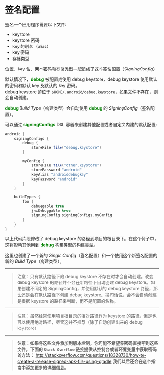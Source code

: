 # 签名配置

签名一个应用程序需要以下文件:

* keystore
* keystore 密码
* key 的别名（alias）
* key 密码
* 存储类型

位置，key 名，两个密码和存储类型一起组成了这个签名配置（*SigningConfig*）

默认情况下，**<font color='green'>debug</font>** 被配置成使用 debug keystore，debug keystore 使用默认的密码和默认 key 及默认的 key 密码。  
debug keystore 的位于 `$HOME/.android/debug.keystore`，如果文件不存在，则会自动创建。

**<font color='green'>debug</font>** *Build Type*（构建类型）会自动使用 **<font color='green'>debug</font>** 的 *SigningConfig*（签名配置）。

可以通过 **<font color='green'>signingConfigs</font>** DSL 容器来创建其他配置或者自定义内建的默认配置:

``` Groovy
android {
    signingConfigs {
        debug {
            storeFile file("debug.keystore")
        }

        myConfig {
            storeFile file("other.keystore")
            storePassword "android"
            keyAlias "androiddebugkey"
            keyPassword "android"
        }
    }

    buildTypes {
        foo {
            debuggable true
            jniDebuggable true
            signingConfig signingConfigs.myConfig
        }
    }
}
```

以上代码片段修改了 debug keystore 的路径到项目的根目录下。在这个例子中，这将影响其他用到  **<font color='green'>debug</font>** 构建类型的构建类型。

这里也创建了一个新的 *Single Config*（签名配置）和一个使用这个新签名配置的新的 *Build Type*（构建类型）。

---

> 注意：只有默认路径下的 debug keystore 不存在时才会自动创建。改变 debug keystore 的路径并不会在新路径下自动创建 debug keystore。如果创建不同名的 SigningConfig，并使用默认的 debug keystore 路径，那么还是会在默认路径下创建 debug keystore。换句话说，会不会自动创建是根据 keystore 的路径来判断，而不是配置的名称。

___

> 注意：虽然经常使用项目根目录的相对路径作为 keystore 的路径，但是也可以使用绝对路径，尽管这并不推荐（除了自动创建出来的 debug keystore）

___

> **注意：如果将这些文件添加到版本控制，你可能不希望将密码直接写到这些文件。下面的 `Stack Overflow` 链接提供从控制台或者环境变量中获取密码的方法：** <http://stackoverflow.com/questions/18328730/how-to-create-a-release-signed-apk-file-using-gradle>
**我们以后还会在这个指南中添加更多的详细信息。**
